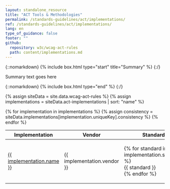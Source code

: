 ```yaml
---
layout: standalone_resource
title: "ACT Tools & Methodologies"
permalink: /standards-guidelines/act/implementations/
ref: /standards-guidelines/act/implementations/
lang: en
type_of_guidance: false
footer: ""
github:
  repository: w3c/wcag-act-rules
  path: content/implementations.md
---
```


<style>
  table ul {
    list-style: none;
    padding: 0;
  }
</style>

{::nomarkdown} {% include box.html type="start" title="Summary" %} {:/}

Summary text goes here

{::nomarkdown} {% include box.html type="end" %} {:/}

{% assign siteData = site.data.wcag-act-rules %}
{% assign implementations = siteData.act-implementations | sort: "name" %}

<table>
  <thead>
    <tr>
      <th>Implementation</th>
      <th>Vendor</th>
      <th>Standards</th>
      <th>Consistent rules</th>
    </tr>
  </thead>
  <tbody>
    {% for implementation in implementations %}
      {% assign consistency = siteData.implementations[implementation.uniqueKey].consistency %}
      <tr>
        <td><a href="./{{ implementation.uniqueKey }}">
          {{ implementation.name }}
        </a></td>
        <td>{{ implementation.vendor }}</td>
        <td><ul>
          {% for standard in implementation.standards %}
           <li>{{ standard }}</li>
          {% endfor %}
        </ul></td>
        <td>XX + {{ consistency.complete }} proposed</td>
      </tr>
    {% endfor %}
  </tbody>
</table>
